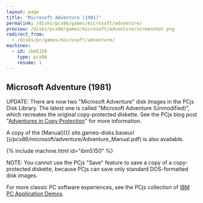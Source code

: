 ```yaml
---
layout: page
title: "Microsoft Adventure (1981)"
permalink: /disks/pcx86/games/microsoft/adventure/
preview: /disks/pcx86/games/microsoft/adventure/screenshot.png
redirect_from:
  - /disks/pc/games/microsoft/adventure/
machines:
  - id: ibm5150
    type: pcx86
    resume: 1
---
```


Microsoft Adventure (1981)
--------------------------

UPDATE: There are now two "Microsoft Adventure" disk images in the PCjs Disk Library.  The latest one is called
"Microsoft Adventure (Unmodified)", which recreates the original copy-protected diskette.  See the PCjs blog post
"[Adventures in Copy Protection](/blog/2019/06/13/)" for more information.

A copy of the [Manual]({{ site.games-disks.baseurl }}/pcx86/microsoft/adventure/Adventure_Manual.pdf) is also available.

{% include machine.html id="ibm5150" %}

NOTE: You cannot use the PCjs "Save" feature to save a copy of a copy-protected diskette, because PCjs can save
only standard DOS-formatted disk images.

For more classic PC software experiences, see the PCjs collection of [IBM PC Application Demos](/apps/pcx86/).
